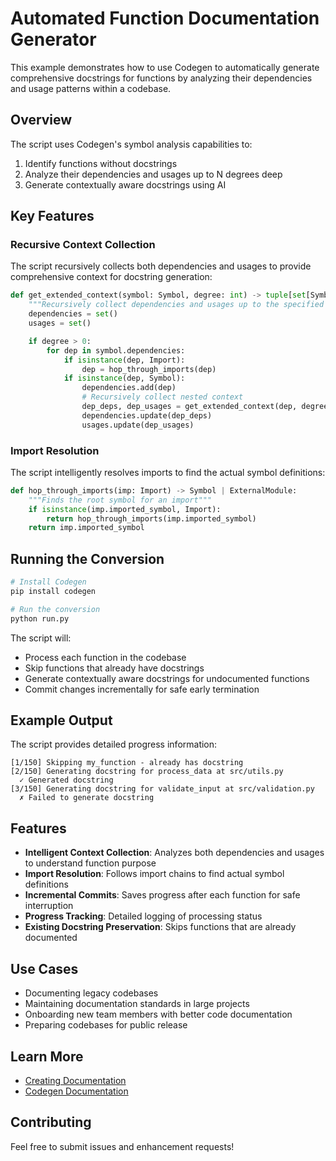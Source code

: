 # Automated Function Documentation Generator

This example demonstrates how to use Codegen to automatically generate comprehensive docstrings for functions by analyzing their dependencies and usage patterns within a codebase.

## Overview

The script uses Codegen's symbol analysis capabilities to:
1. Identify functions without docstrings
2. Analyze their dependencies and usages up to N degrees deep
3. Generate contextually aware docstrings using AI

## Key Features

### Recursive Context Collection
The script recursively collects both dependencies and usages to provide comprehensive context for docstring generation:

```python
def get_extended_context(symbol: Symbol, degree: int) -> tuple[set[Symbol], set[Symbol]]:
    """Recursively collect dependencies and usages up to the specified degree."""
    dependencies = set()
    usages = set()

    if degree > 0:
        for dep in symbol.dependencies:
            if isinstance(dep, Import):
                dep = hop_through_imports(dep)
            if isinstance(dep, Symbol):
                dependencies.add(dep)
                # Recursively collect nested context
                dep_deps, dep_usages = get_extended_context(dep, degree - 1)
                dependencies.update(dep_deps)
                usages.update(dep_usages)
```

### Import Resolution
The script intelligently resolves imports to find the actual symbol definitions:

```python
def hop_through_imports(imp: Import) -> Symbol | ExternalModule:
    """Finds the root symbol for an import"""
    if isinstance(imp.imported_symbol, Import):
        return hop_through_imports(imp.imported_symbol)
    return imp.imported_symbol
```

## Running the Conversion

```bash
# Install Codegen
pip install codegen

# Run the conversion
python run.py
```

The script will:
   - Process each function in the codebase
   - Skip functions that already have docstrings
   - Generate contextually aware docstrings for undocumented functions
   - Commit changes incrementally for safe early termination

## Example Output

The script provides detailed progress information:
```
[1/150] Skipping my_function - already has docstring
[2/150] Generating docstring for process_data at src/utils.py
  ✓ Generated docstring
[3/150] Generating docstring for validate_input at src/validation.py
  ✗ Failed to generate docstring
```

## Features

- **Intelligent Context Collection**: Analyzes both dependencies and usages to understand function purpose
- **Import Resolution**: Follows import chains to find actual symbol definitions
- **Incremental Commits**: Saves progress after each function for safe interruption
- **Progress Tracking**: Detailed logging of processing status
- **Existing Docstring Preservation**: Skips functions that are already documented

## Use Cases

- Documenting legacy codebases
- Maintaining documentation standards in large projects
- Onboarding new team members with better code documentation
- Preparing codebases for public release

## Learn More

- [Creating Documentation](https://docs.codegen.com/tutorials/creating-documentation#creating-documentation)
- [Codegen Documentation](https://docs.codegen.com)

## Contributing

Feel free to submit issues and enhancement requests!

